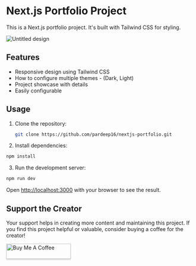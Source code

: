 
# Next.js Portfolio Project

This is a Next.js portfolio project. It's built with Tailwind CSS for styling.

![Untitled design](https://github.com/pardeep16/nextjs-portfolio/assets/19615651/6146982b-bd44-4317-b919-a5cfefb12643)


## Features

- Responsive design using Tailwind CSS
- How to configure multiple themes - (Dark, Light)
- Project showcase with details
- Easily configurable

## Usage

1. Clone the repository:

   ```bash
   git clone https://github.com/pardeep16/nextjs-portfolio.git
   ```

2. Install dependencies:
  ```bash
  npm install
  ```

3. Run the development server:
  ```bash
  npm run dev
  ```

Open [http://localhost:3000](http://localhost:3000) with your browser to see the result.

## Support the Creator

Your support helps in creating more content and maintaining this project. If you find this project helpful or valuable, consider buying a coffee for the creator!

<a href="https://buymeacoffee.com/thecodereveal" target="_blank"><img src="https://www.buymeacoffee.com/assets/img/custom_images/orange_img.png" alt="Buy Me A Coffee" style="height: 41px !important;width: 174px !important;box-shadow: 0px 3px 2px 0px rgba(190, 190, 190, 0.5) !important;-webkit-box-shadow: 0px 3px 2px 0px rgba(190, 190, 190, 0.5) !important;" ></a>
